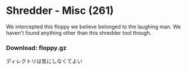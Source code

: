 # Shredder - Misc (261)
We intercepted this floppy we believe belonged to the laughing man. We haven't found anything other than this shredder tool though.  
### Download: floppy.gz 
ディレクトリは気にしなくてよい
